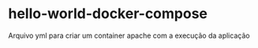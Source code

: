 # hello-world-docker-compose
Arquivo yml para criar um container apache com a execução da aplicação
